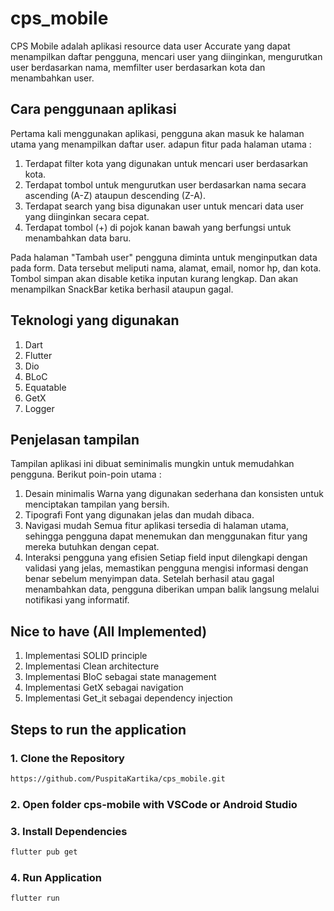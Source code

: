 # cps_mobile

CPS Mobile adalah aplikasi resource data user Accurate yang dapat menampilkan daftar pengguna, mencari user yang diinginkan, mengurutkan user berdasarkan nama, memfilter user berdasarkan kota dan menambahkan user.

## Cara penggunaan aplikasi
Pertama kali menggunakan aplikasi, pengguna akan masuk ke halaman utama yang menampilkan daftar user. adapun fitur pada halaman utama :  
1. Terdapat filter kota yang digunakan untuk mencari user berdasarkan kota. 
2. Terdapat tombol untuk mengurutkan user berdasarkan nama secara ascending (A-Z) ataupun descending (Z-A).
3. Terdapat search yang bisa digunakan user untuk mencari data user yang diinginkan secara cepat. 
4. Terdapat tombol (+) di pojok kanan bawah yang berfungsi untuk menambahkan data baru. 

Pada halaman "Tambah user" pengguna diminta untuk menginputkan data pada form. Data tersebut meliputi nama, alamat, email, nomor hp, dan kota. Tombol simpan akan disable ketika inputan kurang lengkap. Dan akan menampilkan SnackBar ketika berhasil ataupun gagal.


## Teknologi yang digunakan 
1. Dart
2. Flutter
3. Dio
4. BLoC
5. Equatable
6. GetX
7. Logger

## Penjelasan tampilan
Tampilan aplikasi ini dibuat seminimalis mungkin untuk memudahkan pengguna. Berikut poin-poin utama : 
1. Desain minimalis
Warna yang digunakan sederhana dan konsisten  untuk menciptakan tampilan yang bersih. 
2. Tipografi 
Font yang digunakan jelas dan mudah dibaca.
3. Navigasi mudah 
Semua fitur aplikasi tersedia di halaman utama, sehingga pengguna dapat menemukan dan menggunakan fitur yang mereka butuhkan dengan cepat. 
4. Interaksi pengguna yang efisien
Setiap field input dilengkapi dengan validasi yang jelas, memastikan pengguna mengisi informasi dengan benar sebelum menyimpan data. Setelah berhasil atau gagal menambahkan data, pengguna diberikan umpan balik langsung melalui notifikasi yang informatif.

## Nice to have (All Implemented)
1. Implementasi SOLID principle
2. Implementasi Clean architecture
3. Implementasi BloC sebagai state management
4. Implementasi GetX sebagai navigation
5. Implementasi Get_it sebagai dependency injection

## Steps to run the application
### 1. Clone the Repository 
```markdown
https://github.com/PuspitaKartika/cps_mobile.git
```
### 2. Open folder cps-mobile with VSCode or Android Studio
### 3. Install Dependencies
```markdown
flutter pub get
```
### 4. Run Application
```markdown
flutter run
```


